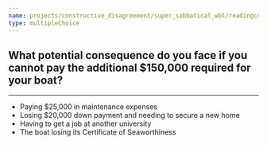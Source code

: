```yaml
---
name: projects/constructive_disagreement/super_sabbatical_wbl/readingcomp_scientist_2.md
type: multipleChoice
---
```


## What potential consequence do you face if you cannot pay the additional $150,000 required for your boat?

---

- Paying $25,000 in maintenance expenses
- Losing $20,000 down payment and needing to secure a new home
- Having to get a job at another university
- The boat losing its Certificate of Seaworthiness
